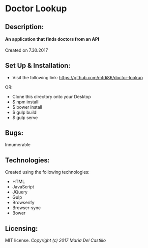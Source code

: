 # Doctor Lookup

## Description:
#### An application that finds doctors from an API

Created on 7.30.2017

## Set Up & Installation:
* Visit the following link: <https://github.com/mfdi86/doctor-lookup>

OR:

* Clone this directory onto your Desktop
* $ npm install
* $ bower install
* $ gulp build
* $ gulp serve

## Bugs:
Innumerable

## Technologies:
Created using the following technologies:
* HTML
* JavaScript
* JQuery
* Gulp
* Browserify
* Browser-sync
* Bower

## Licensing:
MIT license.
*Copyright (c) 2017 Maria Del Castillo*
